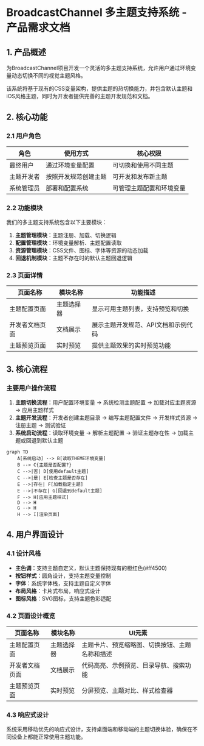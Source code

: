 # BroadcastChannel 多主题支持系统 - 产品需求文档

## 1. 产品概述

为BroadcastChannel项目开发一个灵活的多主题支持系统，允许用户通过环境变量动态切换不同的视觉主题风格。

该系统将基于现有的CSS变量架构，提供主题的热切换能力，并包含默认主题和iOS风格主题，同时为开发者提供完善的主题开发规范和文档。

## 2. 核心功能

### 2.1 用户角色

| 角色 | 使用方式 | 核心权限 |
|------|----------|----------|
| 最终用户 | 通过环境变量配置 | 可切换和使用不同主题 |
| 主题开发者 | 按照开发规范创建主题 | 可开发和发布新主题 |
| 系统管理员 | 部署和配置系统 | 可管理主题配置和环境变量 |

### 2.2 功能模块

我们的多主题支持系统包含以下主要模块：

1. **主题管理模块**：主题注册、加载、切换逻辑
2. **配置管理模块**：环境变量解析、主题配置读取
3. **资源管理模块**：CSS文件、图标、字体等资源的动态加载
4. **回退机制模块**：主题不存在时的默认主题回退逻辑

### 2.3 页面详情

| 页面名称 | 模块名称 | 功能描述 |
|----------|----------|----------|
| 主题配置页面 | 主题选择器 | 显示可用主题列表，支持预览和切换 |
| 开发者文档页面 | 文档展示 | 展示主题开发规范、API文档和示例代码 |
| 主题预览页面 | 实时预览 | 提供主题效果的实时预览功能 |

## 3. 核心流程

### 主要用户操作流程

1. **主题切换流程**：用户配置环境变量 → 系统检测主题配置 → 加载对应主题资源 → 应用主题样式
2. **主题开发流程**：开发者创建主题目录 → 编写主题配置文件 → 开发样式资源 → 注册主题 → 测试验证
3. **系统启动流程**：读取环境变量 → 解析主题配置 → 验证主题存在性 → 加载主题或回退到默认主题

```mermaid
graph TD
    A[系统启动] --> B[读取THEME环境变量]
    B --> C{主题是否配置?}
    C -->|否| D[使用default主题]
    C -->|是| E[检查主题是否存在]
    E -->|存在| F[加载指定主题]
    E -->|不存在| G[回退到default主题]
    F --> H[应用主题样式]
    D --> H
    G --> H
    H --> I[渲染页面]
```

## 4. 用户界面设计

### 4.1 设计风格

- **主色调**：支持主题自定义，默认主题保持现有的橙红色(#ff4500)
- **按钮样式**：圆角设计，支持主题变量控制
- **字体**：系统字体栈，支持主题自定义字体
- **布局风格**：卡片式布局，响应式设计
- **图标风格**：SVG图标，支持主题色彩适配

### 4.2 页面设计概览

| 页面名称 | 模块名称 | UI元素 |
|----------|----------|--------|
| 主题配置页面 | 主题选择器 | 主题卡片、预览缩略图、切换按钮、主题名称和描述 |
| 开发者文档页面 | 文档展示 | 代码高亮、示例预览、目录导航、搜索功能 |
| 主题预览页面 | 实时预览 | 分屏预览、主题对比、样式检查器 |

### 4.3 响应式设计

系统采用移动优先的响应式设计，支持桌面端和移动端的主题切换体验，确保在不同设备上都能正常使用主题功能。